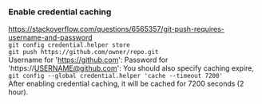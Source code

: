 ### Enable credential caching

https://stackoverflow.com/questions/6565357/git-push-requires-username-and-password  
`git config credential.helper store`  
`git push https://github.com/owner/repo.git`  
Username for 'https://github.com': <USERNAME>
Password for 'https://USERNAME@github.com': <PASSWORD>
You should also specify caching expire,  
`git config --global credential.helper 'cache --timeout 7200'`  
After enabling credential caching, it will be cached for 7200 seconds (2 hour).
